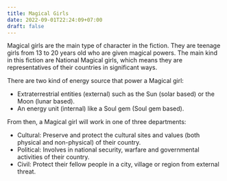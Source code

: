 ```yaml
---
title: Magical Girls
date: 2022-09-01T22:24:09+07:00
draft: false
---
```

Magical girls are the main type of character in the fiction. They are teenage girls from 13 to 20 years old who are given magical powers. The main kind in this fiction are National Magical girls, which means they are representatives of their countries in significant ways.

There are two kind of energy source that power a Magical girl:
- Extraterrestrial entities (external) such as the Sun (solar based) or the Moon (lunar based).
- An energy unit (internal) like a Soul gem (Soul gem based).

From then, a Magical girl will work in one of three departments:
- Cultural: Preserve and protect the cultural sites and values (both physical and non-physical) of their country.
- Political: Involves in national security, warfare and governmental activities of their country.
- Civil: Protect their fellow people in a city, village or region from external threat.
